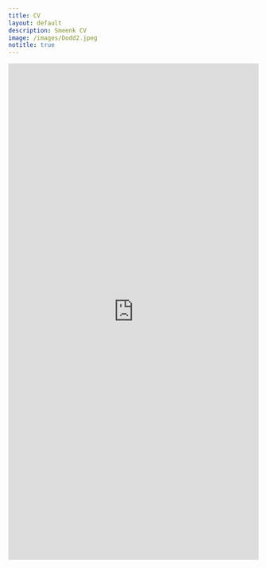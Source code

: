 ```yaml
---
title: CV
layout: default
description: Smeenk CV
image: /images/Dodd2.jpeg
notitle: true
---
```


<iframe src="https://docs.google.com/viewer?url=https://cjsmeenk.github.io/files/SmeenkCV.pdf&embedded=true" style="width:100%; height:1000px;" frameborder="0"></iframe>